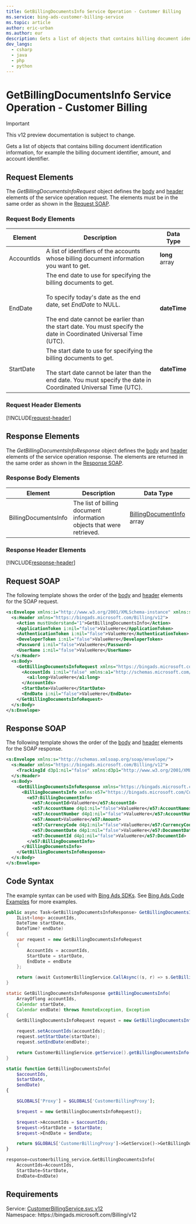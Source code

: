 ```yaml
---
title: GetBillingDocumentsInfo Service Operation - Customer Billing
ms.service: bing-ads-customer-billing-service
ms.topic: article
author: eric-urban
ms.author: eur
description: Gets a list of objects that contains billing document identification information, for example the billing document identifier, amount, and account identifier.
dev_langs: 
  - csharp
  - java
  - php
  - python
---
```

# GetBillingDocumentsInfo Service Operation - Customer Billing

> [!IMPORTANT]
> This v12 preview documentation is subject to change.

Gets a list of objects that contains billing document identification information, for example the billing document identifier, amount, and account identifier.

## <a name="request"></a>Request Elements
The *GetBillingDocumentsInfoRequest* object defines the [body](#request-body) and [header](#request-header) elements of the service operation request. The elements must be in the same order as shown in the [Request SOAP](#request-soap). 

### <a name="request-body"></a>Request Body Elements

|Element|Description|Data Type|
|-----------|---------------|-------------|
|<a name="accountids"></a>AccountIds|A list of identifiers of the accounts whose billing document information you want to get.|**long** array|
|<a name="enddate"></a>EndDate|The end date to use for specifying the billing documents to get.<br /><br />To specify today's date as the end date, set *EndDate* to NULL.<br /><br />The end date cannot be earlier than the start date. You must specify the date in Coordinated Universal Time (UTC).|**dateTime**|
|<a name="startdate"></a>StartDate|The start date to use for specifying the billing documents to get.<br /><br />The start date cannot be later than the end date. You must specify the date in Coordinated Universal Time (UTC).|**dateTime**|

### <a name="request-header"></a>Request Header Elements
[!INCLUDE[request-header](./includes/request-header.md)]

## <a name="response"></a>Response Elements
The *GetBillingDocumentsInfoResponse* object defines the [body](#response-body) and [header](#response-header) elements of the service operation response. The elements are returned in the same order as shown in the [Response SOAP](#response-soap).

### <a name="response-body"></a>Response Body Elements

|Element|Description|Data Type|
|-----------|---------------|-------------|
|<a name="billingdocumentsinfo"></a>BillingDocumentsInfo|The list of billing document information objects that were retrieved.|[BillingDocumentInfo](billingdocumentinfo.md) array|

### <a name="response-header"></a>Response Header Elements
[!INCLUDE[response-header](./includes/response-header.md)]

## <a name="request-soap"></a>Request SOAP
The following template shows the order of the [body](#request-body) and [header](#request-header) elements for the SOAP request.

```xml
<s:Envelope xmlns:i="http://www.w3.org/2001/XMLSchema-instance" xmlns:s="http://schemas.xmlsoap.org/soap/envelope/">
  <s:Header xmlns="https://bingads.microsoft.com/Billing/v12">
    <Action mustUnderstand="1">GetBillingDocumentsInfo</Action>
    <ApplicationToken i:nil="false">ValueHere</ApplicationToken>
    <AuthenticationToken i:nil="false">ValueHere</AuthenticationToken>
    <DeveloperToken i:nil="false">ValueHere</DeveloperToken>
    <Password i:nil="false">ValueHere</Password>
    <UserName i:nil="false">ValueHere</UserName>
  </s:Header>
  <s:Body>
    <GetBillingDocumentsInfoRequest xmlns="https://bingads.microsoft.com/Billing/v12">
      <AccountIds i:nil="false" xmlns:a1="http://schemas.microsoft.com/2003/10/Serialization/Arrays">
        <a1:long>ValueHere</a1:long>
      </AccountIds>
      <StartDate>ValueHere</StartDate>
      <EndDate i:nil="false">ValueHere</EndDate>
    </GetBillingDocumentsInfoRequest>
  </s:Body>
</s:Envelope>
```

## <a name="response-soap"></a>Response SOAP
The following template shows the order of the [body](#response-body) and [header](#response-header) elements for the SOAP response.

```xml
<s:Envelope xmlns:s="http://schemas.xmlsoap.org/soap/envelope/">
  <s:Header xmlns="https://bingads.microsoft.com/Billing/v12">
    <TrackingId d3p1:nil="false" xmlns:d3p1="http://www.w3.org/2001/XMLSchema-instance">ValueHere</TrackingId>
  </s:Header>
  <s:Body>
    <GetBillingDocumentsInfoResponse xmlns="https://bingads.microsoft.com/Billing/v12">
      <BillingDocumentsInfo xmlns:e57="https://bingads.microsoft.com/Customer/v12/Entities" d4p1:nil="false" xmlns:d4p1="http://www.w3.org/2001/XMLSchema-instance">
        <e57:BillingDocumentInfo>
          <e57:AccountId>ValueHere</e57:AccountId>
          <e57:AccountName d4p1:nil="false">ValueHere</e57:AccountName>
          <e57:AccountNumber d4p1:nil="false">ValueHere</e57:AccountNumber>
          <e57:Amount>ValueHere</e57:Amount>
          <e57:CurrencyCode d4p1:nil="false">ValueHere</e57:CurrencyCode>
          <e57:DocumentDate d4p1:nil="false">ValueHere</e57:DocumentDate>
          <e57:DocumentId d4p1:nil="false">ValueHere</e57:DocumentId>
        </e57:BillingDocumentInfo>
      </BillingDocumentsInfo>
    </GetBillingDocumentsInfoResponse>
  </s:Body>
</s:Envelope>
```

## <a name="example"></a>Code Syntax
The example syntax can be used with [Bing Ads SDKs](~/guides/client-libraries.md). See [Bing Ads Code Examples](~/guides/code-examples.md) for more examples.
```csharp
public async Task<GetBillingDocumentsInfoResponse> GetBillingDocumentsInfoAsync(
	IList<long> accountIds,
	DateTime startDate,
	DateTime? endDate)
{
	var request = new GetBillingDocumentsInfoRequest
	{
		AccountIds = accountIds,
		StartDate = startDate,
		EndDate = endDate
	};

	return (await CustomerBillingService.CallAsync((s, r) => s.GetBillingDocumentsInfoAsync(r), request));
}
```
```java
static GetBillingDocumentsInfoResponse getBillingDocumentsInfo(
	ArrayOflong accountIds,
	Calendar startDate,
	Calendar endDate) throws RemoteException, Exception
{
	GetBillingDocumentsInfoRequest request = new GetBillingDocumentsInfoRequest();

	request.setAccountIds(accountIds);
	request.setStartDate(startDate);
	request.setEndDate(endDate);

	return CustomerBillingService.getService().getBillingDocumentsInfo(request);
}
```
```php
static function GetBillingDocumentsInfo(
	$accountIds,
	$startDate,
	$endDate)
{

	$GLOBALS['Proxy'] = $GLOBALS['CustomerBillingProxy'];

	$request = new GetBillingDocumentsInfoRequest();

	$request->AccountIds = $accountIds;
	$request->StartDate = $startDate;
	$request->EndDate = $endDate;

	return $GLOBALS['CustomerBillingProxy']->GetService()->GetBillingDocumentsInfo($request);
}
```
```python
response=customerbilling_service.GetBillingDocumentsInfo(
	AccountIds=AccountIds,
	StartDate=StartDate,
	EndDate=EndDate)
```

## Requirements
Service: [CustomerBillingService.svc v12](https://clientcenter.api.bingads.microsoft.com/Api/Billing/v12/CustomerBillingService.svc)  
Namespace: https\://bingads.microsoft.com/Billing/v12  

